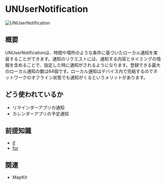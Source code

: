 # UNUserNotification
![UNUserNotification](UNUserNotification.gif)

## 概要
UNUserNotificationは、時間や場所のような条件に基づいたローカル通知を実装することができます。通知のリクエストには、通知する内容とタイミングの情報を含めることで、指定した時に通知がされるようになります。登録できる最大のローカル通知の数は64個です。ローカル通知はデバイス内で完結するのでネットワークのオフライン状態でも通知がくるというメリットがあります。

## どう使われているか
- リマインダーアプリの通知
- カレンダーアプリの予定通知

## 前提知識 
- [if](https://github.com/lifeistech/toybox/tree/main/if)
- [for](https://github.com/lifeistech/toybox/tree/main/for)

## 関連
- MapKit
